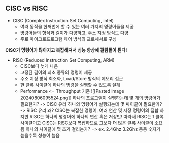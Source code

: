 ## CISC vs RISC

* CISC (Complex Instruction Set Computing, intel)
	* 여러 동작을 한꺼번에 할 수 있는 여러 가지의 명령어들을 제공
	* 명령어들의 형식과 길이가 다양하고, 주소 지정 방식도 다양
	* 주로 마이크로프로그램 제어 방식의 프로세서로 구성
	
**CISC가 명령어가 많아지고 복잡해져서 성능 향상에 걸림돌이 된다!**

* RISC (Reduced Instruction Set Computing, ARM)
	* CISC보다 늦게 나옴
	* 고정된 길이의 최소 종류의 명령어 제공
	* 주소 지정 방식 최소화, Load/Store 방식의 메모리 접근
	* 한 클록 사이클에 하나의 명령을 실행할 수 있도록 설계
	* Performance <= Throughput 기준
	![[Pasted image 20240806095524.png]]
	하나의 프로그램이 실행하는데 몇 개의 명령어가 필요한가? -> CISC 유리
	하나의 명령어가 실행되는데 몇 싸이클이 필요한가? -> RISC 유리
		왜? CISC는 복잡한 명령어, 여러 연산 및 저장 명령어의 집합
		하지만 RISC는 하나의 명령어에 하나의 연산 혹은 저장만!
		따라서 RISC는 1 클록 사이클이고 CISC는 RISC보다 복잡하므로 그보다 더 많은 클록 사이클이 소요됨
	하나의 사이클에 몇 초가 걸리는가? => ex. 2.4Ghz 3.2Ghz 등등 숫자가 높을수록 성능이 높음